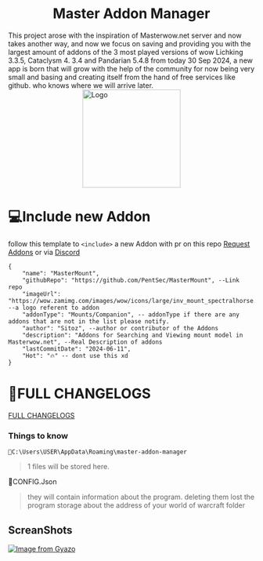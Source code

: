<center><h1>Master Addon Manager</h1></center>
This project arose with the inspiration of Masterwow.net server and now takes another way, and now we focus on saving and providing you with the largest amount of addons of the 3 most played versions of wow Lichking 3.3.5, Cataclysm 4. 3.4 and Pandarian 5.4.8 from today 30 Sep 2024, a new app is born that will grow with the help of the community for now being very small and basing and creating itself from the hand of free services like github. who knows where we will arrive later. 


<img src="https://github.com/PentSec/MasterAddonManager/IMAGES/logo.png?raw=true" alt="Logo" width="200" style="display: block; margin: 0 auto;" />


# 💻Include new Addon

follow this template to `<include>` a new Addon with pr on this repo [Request Addons](https://github.com/PentSec/wowAddonsAPI/issues) or via [Discord](https://discord.gg/c3NafGk8Dh)

    {
        "name": "MasterMount",
        "githubRepo": "https://github.com/PentSec/MasterMount", --Link repo
        "imageUrl": "https://wow.zamimg.com/images/wow/icons/large/inv_mount_spectralhorse.jpg", --a logo referent to addon
        "addonType": "Mounts/Companion", -- addonType if there are any addons that are not in the list please notify.
        "author": "Sitoz", --author or contributor of the Addons
        "description": "Addons for Searching and Viewing mount model in Masterwow.net", --Real Description of addons
        "lastCommitDate": "2024-06-11",
        "Hot": "🔥" -- dont use this xd
    }


# 📄FULL CHANGELOGS

[FULL CHANGELOGS](https://github.com/PentSec/MasterAddonManager/blob/main/CHANGELOGS/CHANGELOGS.MD)


### Things to know

    📁C:\Users\USER\AppData\Roaming\master-addon-manager

> 1 files will be stored here.

📄CONFIG.Json

> they will contain information about the program.
> deleting them lost the program storage about the address of your
> world of warcraft folder



## ScreanShots

[![Image from Gyazo](https://i.gyazo.com/05a9aad2c491735417540d727f36a082.png)](https://gyazo.com/05a9aad2c491735417540d727f36a082)
